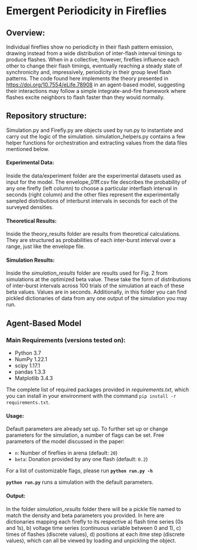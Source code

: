 # Emergent Periodicity in Fireflies

## Overview:
Individual fireflies show no periodicity in their flash pattern emission, drawing instead from a wide distribution of inter-flash interval timings to produce flashes. When in a collective, however, fireflies influence each other to change their flash timings, eventually reaching a steady state of synchronicity and, impressively, periodicity in their group level flash patterns. The code found here implements the theory presented in https://doi.org/10.7554/eLife.78908 in an agent-based model, suggesting their interactions may follow a simple integrate-and-fire framework where flashes excite neighbors to flash faster than they would normally.

## Repository structure:
Simulation.py and Firefly.py are objects used by run.py to instantiate and carry out the logic of the simulation. simulation_helpers.py contains a few helper functions for orchestration and extracting values from the data files mentioned below.

#### Experimental Data:
Inside the data/experiment folder are the experimental datasets used as input for the model. The envelope_01ff.csv file describes the probability of any one firefly (left column) to choose a particular interflash interval in seconds (right column) and the other files represent the experimentally sampled distributions of interburst intervals in seconds for each of the surveyed densities. 

#### Theoretical Results:
Inside the theory_results folder are results from theoretical calculations. They are structured as probabilities of each inter-burst interval over a range, just like the envelope file.

#### Simulation Results:
Inside the *simulation_results* folder are results used for Fig. 2 from simulations at the optimized beta value. These take the form of distributions of inter-burst intervals across 100 trials of the simulation at each of these beta values. Values are in seconds. Additionally, in this folder you can find pickled dictionaries of data from any one output of the simulation you may run.

## Agent-Based Model 

### Main Requirements (versions tested on):
- Python 3.7
- NumPy 1.22.1
- scipy 1.17.1
- pandas 1.3.3
- Matplotlib 3.4.3

The complete list of required packages provided in *requirements.txt*, which you can install in your environment with the command `pip install -r requirements.txt`. 

#### Usage:
Default parameters are already set up. To further set up or change parameters for the simulation, a number of flags can be set. Free parameters of the model discussed in the paper:
- `n`: Number of fireflies in arena (default: `20`)
- `beta`: Donation provided by any one flash (default: `0.2`)

For a list of customizable flags, please run **`python run.py -h`**

**`python run.py`** runs a simulation with the default parameters.

#### Output:
In the folder *simulation_results* folder there will be a pickle file named to match the density and beta parameters you provided. In here are dictionaries mapping each firefly to its respective a) flash time series (0s and 1s), b) voltage time series (continuous variable between 0 and 1), c) times of flashes (discrete values), d) positions at each itme step (discrete values), which can all be viewed by loading and unpickling the object.


